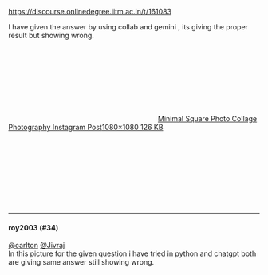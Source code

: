 https://discourse.onlinedegree.iitm.ac.in/t/161083

I have given the answer by using collab and gemini , its giving the proper result but showing wrong.<br/>
<div class="lightbox-wrapper"><a class="lightbox" data-download-href="/uploads/short-url/tDP9Wu8L7VQ6XIlXwhfURiPdD7Y.jpeg?dl=1" href="https://europe1.discourse-cdn.com/flex013/uploads/iitm/original/3X/c/f/cfbf846fed1d092f2fe49741a8bc37821a01c952.jpeg" rel="noopener nofollow ugc" title="Minimal Square Photo Collage Photography Instagram Post"><div class="meta"><svg aria-hidden="true" class="fa d-icon d-icon-far-image svg-icon"><use href="#far-image"></use></svg><span class="filename">Minimal Square Photo Collage Photography Instagram Post</span><span class="informations">1080×1080 126 KB</span><svg aria-hidden="true" class="fa d-icon d-icon-discourse-expand svg-icon"><use href="#discourse-expand"></use></svg></div></a></div></p><hr>

<h4>roy2003 (#34)</h4>
<p><a class="mention" href="/u/carlton">@carlton</a> <a class="mention" href="/u/jivraj">@Jivraj</a><br/>
In this picture for the given question i have tried in python and chatgpt both are giving same answer still showing wrong.